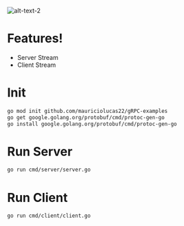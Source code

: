 ![alt-text-2](https://miro.medium.com/max/722/1*P0z3ortvUH4gZtIyj4al_A.png "title-2")

# Features!

- Server Stream
- Client Stream

# Init

```sh
go mod init github.com/mauriciolucas22/gRPC-examples
go get google.golang.org/protobuf/cmd/protoc-gen-go
go install google.golang.org/protobuf/cmd/protoc-gen-go
```

# Run Server

```sh
go run cmd/server/server.go
```

# Run Client

```sh
go run cmd/client/client.go
```

<!-- go run cmd/server/server.go

go mod init github.com/mauriciolucas22/gRPC-examples

go get google.golang.org/protobuf/cmd/protoc-gen-go
go install google.golang.org/protobuf/cmd/protoc-gen-go

-- Only Mac
brew install protoc-gen-go
brew install protoc-gen-go-grpc -->

<!-- protoc --proto_path=proto proto/_.proto --go_out=pb -->

<!-- protoc --proto_path=proto proto/*.proto --go_out=pb --go-grpc_out=pb -->
